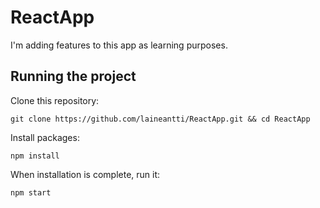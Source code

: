 # ReactApp
I'm adding features to this app as learning purposes.

## Running the project

Clone this repository:

```
git clone https://github.com/laineantti/ReactApp.git && cd ReactApp
```

Install packages:

```
npm install
```

When installation is complete, run it:

```
npm start
```